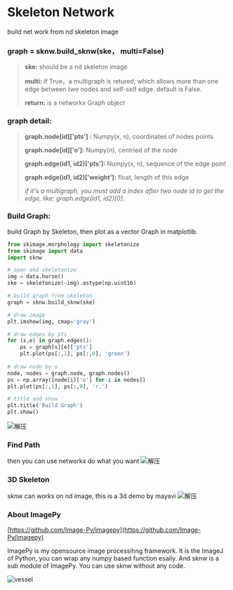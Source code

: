 Skeleton Network
======================
build net work from nd skeleton image

### graph = sknw.build_sknw(ske， multi=False)
> **ske:** should be a nd skeleton image
> 
> **multi:** if True，a multigraph is retured, which allows more than one edge between two nodes and self-self edge. default is False.
> 
> **return:** is a networkx Graph object
### graph detail:
> **graph.node[id]['pts'] :** Numpy(x, n), coordinates of nodes points
> 
> **graph.node[id]['o']:** Numpy(n), centried of the node
> 
> **graph.edge(id1, id2)['pts']:** Numpy(x, n), sequence of the edge point
> 
> **graph.edge(id1, id2)['weight']:** float, length of this edge
> 
> *if  it's a multigraph, you must add a index after two node id to get the edge, like: graph.edge(id1, id2)[0].*
### Build Graph:
build Graph by Skeleton, then plot as a vector Graph in matplotlib.
```python
from skimage.morphology import skeletonize
from skimage import data
import sknw

# open and skeletonize
img = data.horse()
ske = skeletonize(~img).astype(np.uint16)

# build graph from skeleton
graph = sknw.build_sknw(ske)

# draw image
plt.imshow(img, cmap='gray')

# draw edges by pts
for (s,e) in graph.edges():
    ps = graph[s][e]['pts']
    plt.plot(ps[:,1], ps[:,0], 'green')
    
# draw node by o
node, nodes = graph.node, graph.nodes()
ps = np.array([node[i]['o'] for i in nodes])
plt.plot(ps[:,1], ps[:,0], 'r.')

# title and show
plt.title('Build Graph')
plt.show()
```
![](http://home.imagepy.org/sknw/buildgraph.png "解压")
### Find Path
then you can use networkx do what you want
![](http://home.imagepy.org/sknw/findpath.png "解压")
### 3D Skeleton
sknw can works on nd image, this is a 3d demo by mayavi
![](http://home.imagepy.org/sknw/3dgraph.png "解压")

### About ImagePy
[https://github.com/Image-Py/imagepy](https://github.com/Image-Py/imagepy)

ImagePy is my opensource image processihng framework. It is the ImageJ of Python, you can wrap any numpy based function esaily. And sknw is a sub module of ImagePy. You can use sknw without any code.

![](http://myvi.imagepy.org/imgs/imagepy.jpg "vessel")